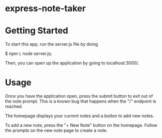 # express-note-taker

# Getting Started

To start this app, run the server.js file by doing

$ npm i; node server.js;

Then, you can open up the application by going to localhost:3000/.

# Usage

Once you have the application open, press the submit button to exit out of the note prompt. This is a known bug that happens when the "/" endpoint is reached.

The homepage displays your current notes and a button to add new notes.

To add a new note, press the "+ New Note" button on the homepage. Follow the prompts on the new note page to create a note.
